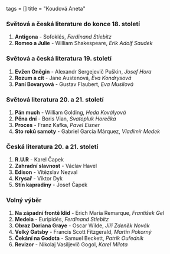 tags = []
title = "Koudová Aneta"

### Světová a česká literature do konce 18. století
1. __Antigona__ - Sofoklés, _Ferdinand Stiebitz_
0. __Romeo a Julie__ - William Shakespeare, _Erik Adolf Saudek_

### Světová a česká literatura 19. století
1. __Evžen Oněgin__ - Alexandr Sergejevič Puškin, _Josef Hora_
0. __Rozum a cit__ - Jane Austenová, _Eva Kondrysová_
0. __Paní Bovaryová__ - Gustav Flaubert, _Eva Musilová_

### Světová literatura 20. a 21. století
1. __Pán much__ - William Golding, _Heda Kovályová_
0. __Pěna dní__ - Boris Vian, _Svatopluk Horečka_
0. __Proces__ - Franz Kafka, _Pavel Eisner_
0. __Sto roků samoty__ - Gabriel García Márquez, _Vladimír Medek_

### Česká literatura 20. a 21. století
1. __R.U.R__ - Karel Čapek
0. __Zahradní slavnost__ - Václav Havel
0. __Edison__ - Vítězslav Nezval
0. __Krysař__ - Viktor Dyk
0. __Stín kapradiny__ - Josef Čapek

### Volný výběr
1. __Na západní frontě klid__ - Erich Maria Remarque, _František Gel_
0. __Medeia__ - Euripidés, _Ferdinand Stiebitz_
0. __Obraz Doriana Graye__ - Oscar Wilde, _Jiří Zdeněk Novák_
0. __Velký Gatsby__ - Francis Scott Fitzgerald, _Martin Pokorný_
0. __Čekání na Godota__ - Samuel Beckett, _Patrik Ouředník_
0. __Revizor__ - Nikolaj Vasiljevič Gogol, _Karel Milota_

